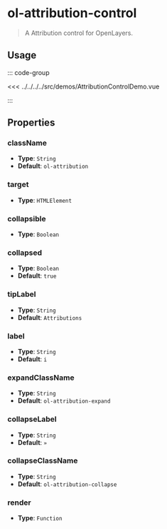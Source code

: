 # ol-attribution-control

> A Attribution control for OpenLayers.

<script setup>
import AttributionControlDemo from "@demos/AttributionControlDemo.vue"
</script>
<ClientOnly>
<AttributionControlDemo />
</ClientOnly>

## Usage

::: code-group

<<< ../../../../src/demos/AttributionControlDemo.vue

:::

## Properties

### className

- **Type**: `String`
- **Default**: `ol-attribution`

### target

- **Type**: `HTMLElement`

### collapsible

- **Type**: `Boolean`

### collapsed

- **Type**: `Boolean`
- **Default**: `true`

### tipLabel

- **Type**: `String`
- **Default**: `Attributions`

### label

- **Type**: `String`
- **Default**: `i`

### expandClassName

- **Type**: `String`
- **Default**: `ol-attribution-expand`

### collapseLabel

- **Type**: `String`
- **Default**: `»`

### collapseClassName

- **Type**: `String`
- **Default**: `ol-attribution-collapse`

### render

- **Type**: `Function`
